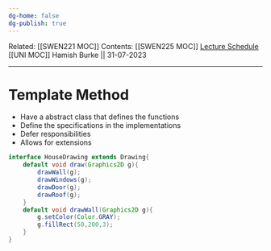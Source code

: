 ```yaml
---
dg-home: false
dg-publish: true
---
```

Related: [[SWEN221 MOC]]
Contents: [[SWEN225 MOC]]
[Lecture Schedule](https://ecs.wgtn.ac.nz/Courses/SWEN225_2023T2/CourseSchedule)
[[UNI MOC]]
Hamish Burke || 31-07-2023
***

# Template Method

- Have a abstract class that defines the functions
- Define the specifications in the implementations   
- Defer responsibilities
- Allows for extensions

```java
interface HouseDrawing extends Drawing{ 
	default void draw(Graphics2D g){ 
		drawWall(g); 
		drawWindows(g); 
		drawDoor(g); 
		drawRoof(g); 
	} 
	default void drawWall(Graphics2D g){
		g.setColor(Color.GRAY); 
		g.fillRect(50,200,3);
	}
}
```